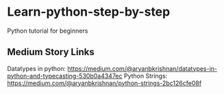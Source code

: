 # Learn-python-step-by-step
Python tutorial for beginners

Medium Story Links
------------------
Datatypes in python:  https://medium.com/@aryanbkrishnan/datatypes-in-python-and-typecasting-530b0a4347ec
Python Strings:       https://medium.com/@aryanbkrishnan/python-strings-2bc126cfe08f
